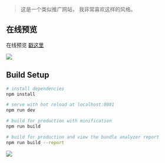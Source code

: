 
> 这是一个类似推广网站， 我非常喜欢这样的风格。

## 在线预览

在线预览 [戳这里](https://xjh22222228.github.io/vue-app/)

![](https://raw.githubusercontent.com/xjh22222228/diamonds/master/static/images/view.png)

## Build Setup

``` bash
# install dependencies
npm install

# serve with hot reload at localhost:8081
npm run dev

# build for production with minification
npm run build

# build for production and view the bundle analyzer report
npm run build --report
```


![](https://raw.githubusercontent.com/xjh22222228/diamonds/master/static/images/pay.jpg)

